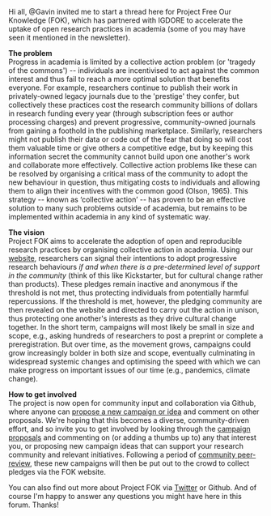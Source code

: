 Hi all, @Gavin invited me to start a thread here for Project Free Our Knowledge (FOK), which has partnered with IGDORE to accelerate the uptake of open research practices in academia (some of you may have seen it mentioned in the newsletter). 

**The problem**\
Progress in academia is limited by a collective action problem (or 'tragedy of the commons') -- individuals are incentivised to act against the common interest and thus fail to reach a more optimal solution that benefits everyone. For example, researchers continue to publish their work in privately-owned legacy journals due to the 'prestige' they confer, but collectively these practices cost the research community billions of dollars in research funding every year (through subscription fees or author processing charges) and prevent progressive, community-owned journals from gaining a foothold in the publishing marketplace. Similarly, researchers might not publish their data or code out of the fear that doing so will cost them valuable time or give others a competitive edge, but by keeping this information secret the community cannot build upon one another's work and collaborate more effectively. Collective action problems like these can be resolved by organising a critical mass of the community to adopt the new behaviour in question, thus mitigating costs to individuals and allowing them to align their incentives with the common good (Olson, 1965). This strategy -- known as ‘collective action’ -- has proven to be an effective solution to many such problems outside of academia, but remains to be implemented within academia in any kind of systematic way.

**The vision**\
Project FOK aims to accelerate the adoption of open and reproducible research practices by organising collective action in academia. Using our [website](https://www.freeourknowledge.org/), researchers can signal their intentions to adopt progressive research behaviours *if and when there is a pre-determined level of support in the community* (think of this like Kickstarter, but for cultural change rather than products). These pledges remain inactive and anonymous if the threshold is not met, thus protecting individuals from potentially harmful repercussions. If the threshold is met, however, the pledging community are then revealed on the website and directed to carry out the action in unison, thus protecting one another's interests as they drive cultural change together. In the short term, campaigns will most likely be small in size and scope, e.g., asking hundreds of researchers to post a preprint or complete a preregistration. But over time, as the movement grows, campaigns could grow increasingly bolder in both size and scope, eventually culminating in widespread systemic changes and optimising the speed with which we can make progress on important issues of our time (e.g., pandemics, climate change).

**How to get involved**\
The project is now open for community input and collaboration via Github, where anyone can [propose a new campaign or idea](https://github.com/FreeOurKnowledge/community/issues/new/choose) and comment on other proposals. We're hoping that this becomes a diverse, community-driven effort, and so invite you to get involved by looking through the [campaign proposals](https://github.com/FreeOurKnowledge/community/issues) and commenting on (or adding a thumbs up to) any that interest you, or proposing new campaign ideas that can support your research community and relevant initiatives. Following a period of [community peer-review](https://github.com/FreeOurKnowledge/community/issues/15), these new campaigns will then be put out to the crowd to collect pledges via the FOK website.

You can also find out more about Project FOK via [Twitter](https://twitter.com/projectFOK) or Github. And of course I'm happy to answer any questions you might have here in this forum. Thanks!
